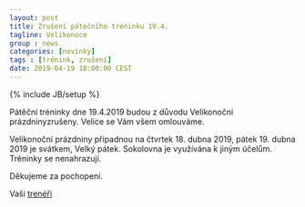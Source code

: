 ```yaml
---
layout: post
title: Zrušení pátečního tréninku 19.4.
tagline: Velikonoce
group : news
categories: [novinky]
tags : [trénink, zrušení]
date: 2019-04-19 18:00:00 CEST
---
```

{% include JB/setup %}

Pátěční tréninky dne 19.4.2019 budou z důvodu Velikonoční prázdninyzrušeny. Velice se Vám všem omlouváme.

Velikonoční prázdniny připadnou na čtvrtek 18. dubna 2019, pátek 19. dubna 2019 je svátkem, Velký pátek.
Sokolovna je využívána k jiným účelům. Tréninky se nenahrazují.

Děkujeme za pochopení.

Vaši [trenéři](/treneri)
